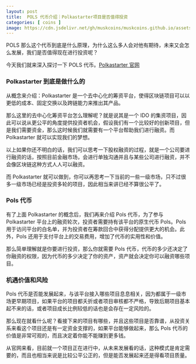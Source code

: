 ```yaml
---
layout: post
title:  POLS 代币介绍｜Polkastarter项目是否值得投资
categories: [ coins ]
image: https://cdn.jsdelivr.net/gh/muskcoins/muskcoins.github.io/assets/images/pols.webp
---
```

POLS 那么这个代币到底是什么原理，为什么这么多人会对他有期待，未来又会怎么发展，我们是否值得现在进行投资呢？

今天我们就来深入探讨一下 POLS 代币。[Polkastarter 官网](/302.html?target=https://polkastarter.com/)

### Polkastarter 到底是做什么的
从概念来介绍：Polkastarter 是一个去中心化的筹资平台，使得区块链项目可以以更低的成本、固定交换以及跨链能力来推出其产品。

那么这里的去中心化筹资平台怎么理解呢？就是说其是一个 IDO 的集资项目，因此可以说从更公平的角度提供投资者机会，假设我们有一个比较好的创新项目，但是我们需要资金，那么这时候我们就需要有一个平台帮助我们进行融资。而 Polkastarter 就可以实现我们的梦想。

以上如果你还不明白的话，我们可以思考一下股权融资的过程，就是一个公司要进行融资的话，按照目前金融市场，会进行单独沟通并且与某些公司进行融资，并不会像区块链这种方式人人可以融资。

而 Polkastarter 就可以做到，你可以再思考一下当前的一些一级市场，只不过很多一级市场已经是投资多轮的项目，因此相当来讲已经不算很公平了。

### Pols 代币
有了上面 Polkastarter 的概念后，我们再来介绍 Pols 代币，为了参与 Polkastarter 平台上的融资轮次，投资者需要持有该平台的原生代币 Pols。Pols 用于访问平台的白名单，并为投资者在筹款回合中获得分配提供更大的机会。此外，Pols 还用于支付平台上的交易费用，增加了代币的实用性和价值。

那么简单理解就是你要进行投资，那么你就需要 Pols 代币，代币的多少还决定了你融资的权限，因为代币的多少决定了你的资产，资产就会决定你可以融资哪些项目。

### 机遇价值和风险
Pols 代币是否能发展起来，与该平台接入哪些项目息息相关，因为都属于一级市场更早期项目，如果平台的项目都夭折或者项目审核都不严格，导致后期项目基本起不来的话，或者项目成长比例较低的话也是会存在一定风险的。

那么现在就看什么呢？看接下来的项目有哪些，并且这些项目是否靠谱，从投资关系来看这个项目还是有一定资金支撑的，如果平台能够做起来，那么 Pols 代币的价值是非常可观的，而且决定着你能不能赚到更多钱。

从官网来看，目前就一个项目正在进行中，从未来发展看的话，这种模式是肯定需要的，而且也相当来说是比较公平公正的，但是能否发展起来还是得看项目质量。
